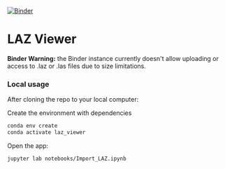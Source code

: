 [![Binder](https://mybinder.org/badge_logo.svg)](https://mybinder.org/v2/gh/nicholas-kotlinski/laz_viewer/main?urlpath=git-pull%3Frepo%3Dhttps%253A%252F%252Fgithub.com%252Fnicholas-kotlinski%252Flaz_viewer%26urlpath%3Dlab%252Ftree%252Flaz_viewer%252F%252Fnotebooks%252FImport_LAZ.ipynb%26branch%3Dmain)
# LAZ Viewer

<b>Binder Warning:</b> the Binder instance currently doesn't allow uploading or access to .laz or .las files due to size limitations.

### Local usage
After cloning the repo to your local computer:

Create the environment with dependencies
```bash
conda env create
conda activate laz_viewer
```

Open the app:
```bash
jupyter lab notebooks/Import_LAZ.ipynb
```

